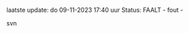 laatste update: 
do 09-11-2023 17:40   uur 
Status: FAALT - fout - 
<div class="service R">svn</div>
